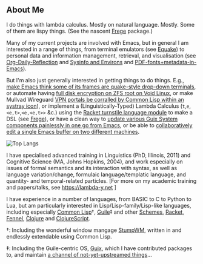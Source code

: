 ## About Me
I do things with lambda calculus. Mostly on natural language. Mostly. Some of them are lispy things. (See the nascent [Frege](https://github.com/emacsomancer/frege) package.)

Many of my current projects are involved with Emacs, but in general I am interested in a range of things, from terminal emulators (see [Equake](https://github.com/emacsomancer/equake)) to personal data and information management, retrieval, and visualisation (see [Org-Daily-Reflection](https://github.com/emacsomancer/org-daily-reflection) and [Sysinfo and Environs](https://github.com/emacs-bigtop/sysinfo-environs) and [PDF-fonts+metadata-in-Emacs](https://github.com/emacsomancer/pdffontetc)).

But I'm also just generally interested in getting things to do things. E.g., [make Emacs think some of its frames are quake-style drop-down terminals](https://github.com/emacsomancer/equake), or automate having [full disk encryption on ZFS root on Void Linux](https://github.com/emacsomancer/full-zfs-and-full-luks-encryption-on-void-linux), or make Mullvad Wireguard [VPN portals be corralled by Common Lisp within an systray icon](https://github.com/emacsomancer/volemad)), or implement a (Linguistically-Typed) Lambda Calculus (`t`,`e`,`<e,t>`,`<e,<e,t>>` &c.) using the [Racket turnstile language module](https://docs.racket-lang.org/turnstile/) to make a DSL (see [Frege](https://github.com/emacsomancer/frege)), or have a clean way to [update various Guix System components painlessly in one go from Emacs](https://github.com/emacsomancer/emacs-guix-sudoloop-pull-ups), or be able to [collaboratively edit a single Emacs buffer on two different machines](https://github.com/emacsomancer/collaborative-writing-environment-emacs).

![Top Langs](https://github-readme-stats.vercel.app/api/top-langs/?username=emacsomancer&hide=tree-sitter%20query,makefile,css,c%2B%2B,perl&langs_count=10)

I have specialised advanced training in Linguistics (PhD, Illinois, 2011) and Cognitive Science (MA, Johns Hopkins, 2004), and work especially on issues of formal semantics and its interaction with syntax, as well as language variation/change, formulaic language/templatic language, and quantity- and temporal-related particles. [For more on my academic training and papers/talks, see https://lambda-y.net ]

I have experience in a number of languages, from BASIC to C to Python to Lua, but am particularly interested in Lisp/Lisp-family/Lisp-like languages, including especially [Common Lisp](https://github.com/CodyReichert/awesome-cl)†, [Guile](https://www.gnu.org/software/guile/)‡ and other [Schemes](https://github.com/schemedoc/awesome-scheme), [Racket](https://racket-lang.org/), [Fennel](https://fennel-lang.org/), [Clojure](https://clojure.org/) and [ClojureScript](https://clojurescript.org/).

†: Including the wonderful window mangage [StumpWM](https://stumpwm.github.io/), written in and endlessly extendable using Common Lisp.

‡: Including the Guile-centric OS, [Guix](https://guix.gnu.org/), which I have contributed packages to, and maintain [a channel of not-yet-upstreamed things](https://github.com/emacsomancer/guix-jittery-miscellany)...

<!--
<picture>
  <source
    srcset="https://github-readme-stats.vercel.app/api/top-langs/?username=emacsomancer&hide=tree-sitter%20query&langs_count=9&show_icons=true&theme=dark"
    media="(prefers-color-scheme: dark)"
  />
</picture>

<!--
**emacsomancer/emacsomancer** is a ✨ _special_ ✨ repository because its `README.md` (this file) appears on your GitHub profile.

Here are some ideas to get you started:

- 🔭 I’m currently working on ...
- 🌱 I’m currently learning ...
- 👯 I’m looking to collaborate on ...
- 🤔 I’m looking for help with ...
- 💬 Ask me about ...
- 📫 How to reach me: ...
- 😄 Pronouns: ...
- ⚡ Fun fact: ...
-->
